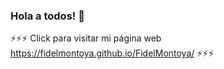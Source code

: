 ### Hola a todos! 👋

<!--
**FidelMontoya/FidelMontoya** is a ✨ _special_ ✨ repository because its `README.md` (this file) appears on your GitHub profile.

Here are some ideas to get you started:

- 🔭 I’m currently working on ...
- 🌱 I’m currently learning ...
- 👯 I’m looking to collaborate on ...
- 🤔 I’m looking for help with ...
- 💬 Ask me about ...
- 📫 How to reach me: ...
- 😄 Pronouns: ...
- ⚡ Fun fact: ...
-->

⚡⚡⚡ Click para visitar mi página web https://fidelmontoya.github.io/FidelMontoya/  ⚡⚡⚡

